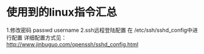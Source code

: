 # 使用到的linux指令汇总
1.修改密码
passwd username
2.ssh远程登陆配置
在 /etc/ssh/sshd_config中进行配置
详细配置方式见：
http://www.jinbuguo.com/openssh/sshd_config.html
